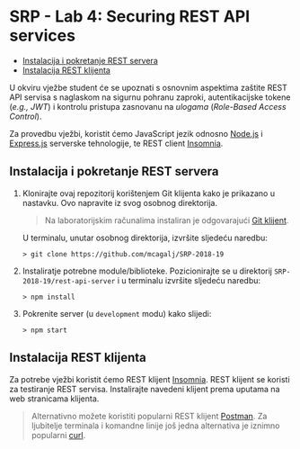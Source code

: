 # SRP - Lab 4: Securing REST API services <!-- omit in toc -->

<!-- markdownlint-disable MD007 -->

- [Instalacija i pokretanje REST servera](#instalacija-i-pokretanje-rest-servera)
- [Instalacija REST klijenta](#instalacija-rest-klijenta)

<!-- markdownlint-disable MD07 -->

U okviru vježbe student će se upoznati s osnovnim aspektima zaštite REST API servisa s naglaskom na sigurnu pohranu zaproki, autentikacijske tokene (_e.g., JWT_) i kontrolu pristupa zasnovanu na _ulogama_ (_Role-Based Access Control_).

Za provedbu vježbi, koristit ćemo JavaScript jezik odnosno [Node.js](https://nodejs.org/en/) i [Express.js](https://expressjs.com/) serverske tehnologije, te REST client [Insomnia](https://insomnia.rest/).

## Instalacija i pokretanje REST servera

1. Klonirajte ovaj repozitorij korištenjem Git klijenta kako je prikazano u nastavku. Ovo napravite iz svog osobnog direktorija.

   > Na laboratorijskim računalima instaliran je odgovarajući [Git klijent](https://git-scm.com/).

   U terminalu, unutar osobnog direktorija, izvršite sljedeću naredbu:

   ```console
   > git clone https://github.com/mcagalj/SRP-2018-19
   ```

2. Instaliratje potrebne module/biblioteke. Pozicionirajte se u direktorij `SRP-2018-19/rest-api-server` i u terminalu izvršite sljedeću naredbu:

   ```console
   > npm install
   ```

3. Pokrenite server (u `development` modu) kako slijedi:

   ```console
   > npm start
   ```

## Instalacija REST klijenta

Za potrebe vježbi koristit ćemo REST klijent [Insomnia](https://insomnia.rest/). REST klijent se koristi za testiranje REST servisa. Instalirajte navedeni klijent prema uputama na web stranicama klijenta.

> Alternativno možete koristiti popularni REST klijent [Postman](https://www.getpostman.com/). Za ljubitelje terminala i komandne linije još jedna alternativa je iznimno popularni [curl](https://curl.haxx.se/).
